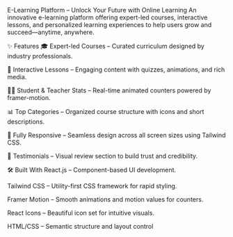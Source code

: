  E-Learning Platform – Unlock Your Future with Online Learning
An innovative e-learning platform offering expert-led courses, interactive lessons, and personalized learning experiences to help users grow and succeed—anytime, anywhere.

✨ Features
🎓 Expert-led Courses – Curated curriculum designed by industry professionals.

🧠 Interactive Lessons – Engaging content with quizzes, animations, and rich media.

🧍‍♂️ Student & Teacher Stats – Real-time animated counters powered by framer-motion.

📊 Top Categories – Organized course structure with icons and short descriptions.

📱 Fully Responsive – Seamless design across all screen sizes using Tailwind CSS.

🎥 Testimonials – Visual review section to build trust and credibility.

🛠️ Built With
React.js – Component-based UI development.

Tailwind CSS – Utility-first CSS framework for rapid styling.

Framer Motion – Smooth animations and motion values for counters.

React Icons – Beautiful icon set for intuitive visuals.

HTML/CSS – Semantic structure and layout control
